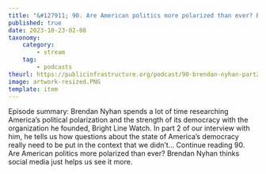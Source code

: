 ```yaml
---
title: "&#127911; 90. Are American politics more polarized than ever? Brendan Nyhan thinks social media just helps us see it more."
published: true
date: 2023-10-23-02-08
taxonomy:
    category:
        - stream
    tag:
        - podcasts
theurl: https://publicinfrastructure.org/podcast/90-brendan-nyhan-part2/
image: artwork-resized.PNG
template: item
---
```


Episode summary: Brendan Nyhan spends a lot of time researching America&rsquo;s political polarization and the strength of its democracy with the organization he founded, Bright Line Watch. In part 2 of our interview with him, he tells us how questions about the state of America&rsquo;s democracy really need to be put in the context that we didn&rsquo;t&hellip; Continue reading 90. Are American politics more polarized than ever? Brendan Nyhan thinks social media just helps us see it more.
